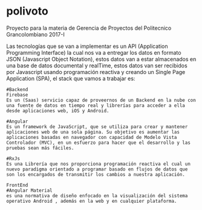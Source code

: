 # polivoto
Proyecto para la materia de Gerencia de Proyectos del Politecnico Grancolombiano 2017-I

Las tecnologías que se van a implementar es un API (Application Programming Interface) la cual nos va a entregar los datos en formato JSON (Javascript Object Notation), estos datos van a estar almacenados en una base de datos documental y realTime, estos datos van ser recibidos por Javascript usando programación reactiva y creando un Single Page Application (SPA), el stack que vamos a trabajar es:

```
#Backend
Firebase
Es un (Saas) servicio capaz de proveernos de un Backend en la nube con una fuente de datos en tiempo real y librerías para acceder a ella desde aplicaciones web, iOS y Android.

#Angular
Es un framework de JavaScript, que se utiliza para crear y mantener aplicaciones web de una sola página. Su objetivo es aumentar las aplicaciones basadas en navegador con capacidad de Modelo Vista Controlador (MVC), en un esfuerzo para hacer que el desarrollo y las pruebas sean más fáciles.

#RxJs
Es una Librería que nos proporciona programación reactiva el cual un nuevo paradigma orientado a programar basado en flujos de datos que son los encargados de transmitir los cambios a nuestra aplicación.
```
```
FrontEnd
#Angular Material
es una normativa de diseño enfocado en la visualización del sistema operativo Android , además en la web y en cualquier plataforma.

```
